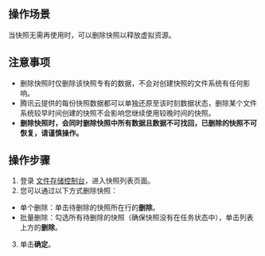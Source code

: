 ## 操作场景

当快照无需再使用时，可以删除快照以释放虚拟资源。


## 注意事项

- 删除快照时仅删除该快照专有的数据，不会对创建快照的文件系统有任何影响。
- 腾讯云提供的每份快照数据都可以单独还原至该时刻数据状态，删除某个文件系统较早时间创建的快照不会影响您继续使用较晚时间的快照。
- **删除快照时，会同时删除快照中所有数据且数据不可找回，已删除的快照不可恢复，请谨慎操作。**



## 操作步骤

1. 登录 [文件存储控制台](https://console.cloud.tencent.com/cfs/overview)，进入快照列表页面。
2. 您可以通过以下方式删除快照：
 - 单个删除：单击待删除的快照所在行的**删除**。
 - 批量删除：勾选所有待删除的快照（确保快照没有在任务状态中），单击列表上方的**删除**。
3. 单击**确定**。



